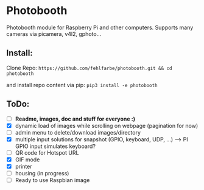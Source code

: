 Photobooth
==========

Photobooth module for Raspberry Pi and other computers. Supports many cameras via picamera, v4l2, gphoto...

Install:
-------
Clone Repo:
`https://github.com/fehlfarbe/photobooth.git && cd photobooth`

and install repo content via pip:
`pip3 install -e photobooth`

ToDo:
-----

- [ ] **Readme, images, doc and stuff for everyone :)**
- [x] dynamic load of images while scrolling on webpage (pagination for now)
- [ ] admin menu to delete/download images/directory
- [x] multiple input solutions for snapshot (GPIO, keyboard, UDP, ...) --> PI GPIO input simulates keyboard?
- [ ] QR code for Hotspot URL
- [x] GIF mode
- [x] printer
- [ ] housing (in progress)
- [ ] Ready to use Raspbian image
